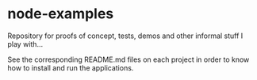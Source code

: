 node-examples
=============

Repository for proofs of concept, tests, demos and other informal stuff I play with...

See the corresponding README.md files on each project in order to know how to install and run the applications.
